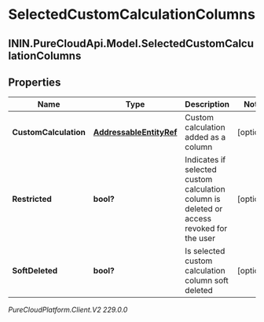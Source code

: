 # SelectedCustomCalculationColumns

## ININ.PureCloudApi.Model.SelectedCustomCalculationColumns

## Properties

|Name | Type | Description | Notes|
|------------ | ------------- | ------------- | -------------|
| **CustomCalculation** | [**AddressableEntityRef**](AddressableEntityRef) | Custom calculation added as a column | [optional] |
| **Restricted** | **bool?** | Indicates if selected custom calculation column is deleted or access revoked for the user | [optional] |
| **SoftDeleted** | **bool?** | Is selected custom calculation column soft deleted | [optional] |



_PureCloudPlatform.Client.V2 229.0.0_
